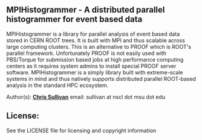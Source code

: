 MPIHistogrammer - A distributed parallel histogrammer for event based data
--
MPIHistogrammer is a library for parallel analysis of event based data stored in CERN ROOT trees.
It is built with MPI and thus scalable across large computing clusters. This is an alternative to
PROOF which is ROOT's parallel framework. Unfortunately PROOF is not easily used with PBS/Torque for
submission based jobs at high performance computing centers as it requires system admins to install special
PROOF server software. MPIHistogrammer is a simply library built with extreme-scale systems
in mind and thus natively supports distributed parallel ROOT-based analysis in the standard HPC ecosystem.


Author(s): __[Chris Sullivan]__ email: sullivan at nscl dot msu dot edu

[Chris Sullivan]: https://people.nscl.msu.edu/~sullivan/

License:
----------

See the LICENSE file for licensing and copyright information
